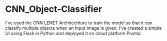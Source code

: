 # CNN_Object-Classifier
I've used the CNN LENET Architechture to train the model so that it can classify multiple objects when an Input Image is given, I've created a simple UI using Flask in Python and deployed it on cloud platform Pivotal.
